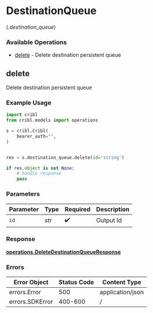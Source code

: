 # DestinationQueue
(*.destination_queue*)

### Available Operations

* [delete](#delete) - Delete destination persistent queue

## delete

Delete destination persistent queue

### Example Usage

```python
import cribl
from cribl.models import operations

s = cribl.Cribl(
    bearer_auth="",
)


res = s.destination_queue.delete(id='string')

if res.object is not None:
    # handle response
    pass
```

### Parameters

| Parameter          | Type               | Required           | Description        |
| ------------------ | ------------------ | ------------------ | ------------------ |
| `id`               | *str*              | :heavy_check_mark: | Output Id          |


### Response

**[operations.DeleteDestinationQueueResponse](../../models/operations/deletedestinationqueueresponse.md)**
### Errors

| Error Object     | Status Code      | Content Type     |
| ---------------- | ---------------- | ---------------- |
| errors.Error     | 500              | application/json |
| errors.SDKError  | 400-600          | */*              |
